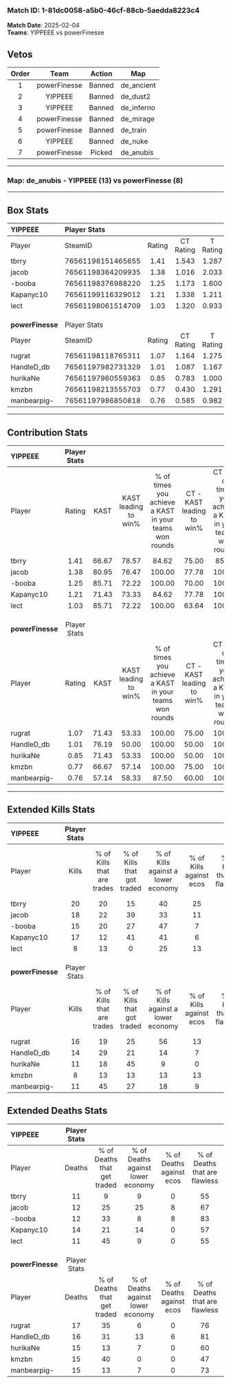 ### Match ID: 1-81dc0058-a5b0-46cf-88cb-5aedda8223c4  
**Match Date**: 2025-02-04  
**Teams**: YIPPEEE vs powerFinesse  

## Vetos  

| Order | Team | Action | Map |
| :---: | :--: | :----: | --- |
| 1 | powerFinesse | Banned | de_ancient |
| 2 | YIPPEEE | Banned | de_dust2 |
| 3 | YIPPEEE | Banned | de_inferno |
| 4 | powerFinesse | Banned | de_mirage |
| 5 | powerFinesse | Banned | de_train |
| 6 | YIPPEEE | Banned | de_nuke |
| 7 | powerFinesse | Picked | de_anubis |

---  

### **Map**: de_anubis - YIPPEEE (13) vs powerFinesse (8)  
---  

## Box Stats  

| **YIPPEEE**      | Player Stats      |        |           |          |       |      |       |         |        |      |     |
| :- | :- | :-: | :-: | :-: | :-: | :-: | :-: | :-: | :-: | :-: | :-: |
| Player           | SteamID           | Rating | CT Rating | T Rating | KAST  | ADR  | Kills | Assists | Deaths | K/D  | HS% |
| tbrry            | 76561198151465655 |  1.41  |   1.543   |  1.287   | 66.67 | 93.9 |  20   |    3    |   11   | 1.82 | 75  |
| jacob            | 76561198364209935 |  1.38  |   1.016   |  2.033   | 80.95 | 82.2 |  18   |    5    |   12   | 1.50 | 44  |
| -booba           | 76561198376988220 |  1.25  |   1.173   |  1.600   | 85.71 | 73.4 |  15   |    4    |   12   | 1.25 | 46  |
| Kapanyc10        | 76561199116329012 |  1.21  |   1.338   |  1.211   | 71.43 | 83.0 |  17   |    3    |   14   | 1.21 | 82  |
| lect             | 76561198061514709 |  1.03  |   1.320   |  0.933   | 85.71 | 68.3 |   8   |   15    |   11   | 0.73 | 25  |
|                  |                   |        |           |          |       |      |       |         |        |      |     |
|                  |                   |        |           |          |       |      |       |         |        |      |     |
|                  |                   |        |           |          |       |      |       |         |        |      |     |
| **powerFinesse** | Player Stats      |        |           |          |       |      |       |         |        |      |     |
| Player           | SteamID           | Rating | CT Rating | T Rating | KAST  | ADR  | Kills | Assists | Deaths | K/D  | HS% |
| rugrat           | 76561198118765311 |  1.07  |   1.164   |  1.275   | 71.43 | 75.1 |  16   |    5    |   17   | 0.94 | 68  |
| HandleD_db       | 76561197982731329 |  1.01  |   1.087   |  1.167   | 76.19 | 65.1 |  14   |    2    |   16   | 0.88 | 35  |
| hurikaNe         | 76561197960559363 |  0.85  |   0.783   |  1.000   | 71.43 | 54.4 |  11   |    5    |   15   | 0.73 | 54  |
| kmzbn            | 76561198213555703 |  0.77  |   0.430   |  1.291   | 66.67 | 74.4 |   8   |    7    |   15   | 0.53 | 50  |
| manbearpig-      | 76561197986850818 |  0.76  |   0.585   |  0.982   | 57.14 | 59.8 |  11   |    4    |   15   | 0.73 | 45  |
---  

## Contribution Stats  

| **YIPPEEE**      | Player Stats |       |                      |                                                        |                           |                                                             |                          |                                                            |
| :- | :-: | :-: | :-: | :-: | :-: | :-: | :-: | :-: |
| Player           |    Rating    | KAST  | KAST leading to win% | % of times you achieve a KAST in your teams won rounds | CT - KAST leading to win% | CT - % of times you achieve a KAST in your teams won rounds | T - KAST leading to win% | T - % of times you achieve a KAST in your teams won rounds |
| tbrry            |     1.41     | 66.67 |        78.57         |                         84.62                          |           75.00           |                            85.71                            |          83.33           |                           83.33                            |
| jacob            |     1.38     | 80.95 |        76.47         |                         100.00                         |           77.78           |                           100.00                            |          75.00           |                           100.00                           |
| -booba           |     1.25     | 85.71 |        72.22         |                         100.00                         |           70.00           |                           100.00                            |          75.00           |                           100.00                           |
| Kapanyc10        |     1.21     | 71.43 |        73.33         |                         84.62                          |           77.78           |                           100.00                            |          66.67           |                           66.67                            |
| lect             |     1.03     | 85.71 |        72.22         |                         100.00                         |           63.64           |                           100.00                            |          85.71           |                           100.00                           |
|                  |              |       |                      |                                                        |                           |                                                             |                          |                                                            |
|                  |              |       |                      |                                                        |                           |                                                             |                          |                                                            |
|                  |              |       |                      |                                                        |                           |                                                             |                          |                                                            |
| **powerFinesse** | Player Stats |       |                      |                                                        |                           |                                                             |                          |                                                            |
| Player           |    Rating    | KAST  | KAST leading to win% | % of times you achieve a KAST in your teams won rounds | CT - KAST leading to win% | CT - % of times you achieve a KAST in your teams won rounds | T - KAST leading to win% | T - % of times you achieve a KAST in your teams won rounds |
| rugrat           |     1.07     | 71.43 |        53.33         |                         100.00                         |           75.00           |                           100.00                            |          45.45           |                           100.00                           |
| HandleD_db       |     1.01     | 76.19 |        50.00         |                         100.00                         |           50.00           |                           100.00                            |          50.00           |                           100.00                           |
| hurikaNe         |     0.85     | 71.43 |        53.33         |                         100.00                         |           50.00           |                           100.00                            |          55.56           |                           100.00                           |
| kmzbn            |     0.77     | 66.67 |        57.14         |                         100.00                         |           75.00           |                           100.00                            |          50.00           |                           100.00                           |
| manbearpig-      |     0.76     | 57.14 |        58.33         |                         87.50                          |           60.00           |                           100.00                            |          57.14           |                           80.00                            |
---  

## Extended Kills Stats  

| **YIPPEEE**      | Player Stats |                            |                            |                                    |                         |                              |                                 |                                       |                    |           |
| :- | :-: | :-: | :-: | :-: | :-: | :-: | :-: | :-: | :-: | :-: |
| Player           |    Kills     | % of Kills that are trades | % of Kills that got traded | % of Kills against a lower economy | % of Kills against ecos | % of Kills that are flawless | % of Kills that are close duels | % of Kills that are assisted by flash | Pistol Round Kills | AWP Kills |
| tbrry            |      20      |             20             |             15             |                 40                 |           25            |              65              |                5                |                  10                   |         2          |     0     |
| jacob            |      18      |             22             |             39             |                 33                 |           11            |              67              |               11                |                   0                   |         1          |     0     |
| -booba           |      15      |             20             |             27             |                 47                 |            7            |              67              |               13                |                   7                   |         3          |     4     |
| Kapanyc10        |      17      |             12             |             41             |                 41                 |            6            |              65              |               18                |                  24                   |         1          |     0     |
| lect             |      8       |             13             |             0              |                 25                 |           13            |              88              |                0                |                  25                   |         1          |     0     |
|                  |              |                            |                            |                                    |                         |                              |                                 |                                       |                    |           |
|                  |              |                            |                            |                                    |                         |                              |                                 |                                       |                    |           |
|                  |              |                            |                            |                                    |                         |                              |                                 |                                       |                    |           |
| **powerFinesse** | Player Stats |                            |                            |                                    |                         |                              |                                 |                                       |                    |           |
| Player           |    Kills     | % of Kills that are trades | % of Kills that got traded | % of Kills against a lower economy | % of Kills against ecos | % of Kills that are flawless | % of Kills that are close duels | % of Kills that are assisted by flash | Pistol Round Kills | AWP Kills |
| rugrat           |      16      |             19             |             25             |                 56                 |           13            |              63              |                0                |                   6                   |         0          |     0     |
| HandleD_db       |      14      |             29             |             21             |                 14                 |            7            |              57              |               14                |                   0                   |         2          |     8     |
| hurikaNe         |      11      |             18             |             45             |                 9                  |            0            |              64              |                0                |                   0                   |         1          |     0     |
| kmzbn            |      8       |             13             |             13             |                 13                 |           13            |              88              |               13                |                   0                   |         0          |     0     |
| manbearpig-      |      11      |             45             |             27             |                 18                 |            9            |              55              |                9                |                   0                   |         3          |     0     |
## Extended Deaths Stats  

| **YIPPEEE**      | Player Stats |                             |                                   |                          |                               |                            |                           |               |
| :- | :-: | :-: | :-: | :-: | :-: | :-: | :-: | :-: |
| Player           |    Deaths    | % of Deaths that get traded | % of Deaths against lower economy | % of Deaths against ecos | % of Deaths that are flawless | % of Deaths that are close | % of Deaths while blinded | Deaths to AWP |
| tbrry            |      11      |              9              |                 9                 |            0             |              55               |             9              |             0             |       2       |
| jacob            |      12      |             25              |                25                 |            8             |              67               |             8              |             8             |       1       |
| -booba           |      12      |             33              |                 8                 |            8             |              83               |             0              |             0             |       3       |
| Kapanyc10        |      14      |             21              |                14                 |            0             |              57               |             7              |             0             |       2       |
| lect             |      11      |             45              |                 9                 |            0             |              55               |             9              |             0             |       0       |
|                  |              |                             |                                   |                          |                               |                            |                           |               |
|                  |              |                             |                                   |                          |                               |                            |                           |               |
|                  |              |                             |                                   |                          |                               |                            |                           |               |
| **powerFinesse** | Player Stats |                             |                                   |                          |                               |                            |                           |               |
| Player           |    Deaths    | % of Deaths that get traded | % of Deaths against lower economy | % of Deaths against ecos | % of Deaths that are flawless | % of Deaths that are close | % of Deaths while blinded | Deaths to AWP |
| rugrat           |      17      |             35              |                 6                 |            0             |              76               |             6              |            12             |       0       |
| HandleD_db       |      16      |             31              |                13                 |            6             |              81               |             6              |             6             |       2       |
| hurikaNe         |      15      |             13              |                 7                 |            0             |              60               |             7              |             7             |       1       |
| kmzbn            |      15      |             40              |                 0                 |            0             |              47               |             20             |            13             |       1       |
| manbearpig-      |      15      |             13              |                 7                 |            0             |              73               |             13             |            20             |       0       |
